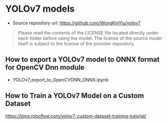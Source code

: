 # YOLOv7 models

- Source repository url: https://github.com/WongKinYiu/yolov7

> Please read the contents of the LICENSE file located directly under each folder before using the model. The license of the source model itself is subject to the license of the provider repository.

## How to export a YOLOv7 model to ONNX format for OpenCV Dnn module

- YOLOv7_export_to_OpenCVDNN_ONNX.ipynb

## How to Train a YOLOv7 Model on a Custom Dataset
https://blog.roboflow.com/yolov7-custom-dataset-training-tutorial/
